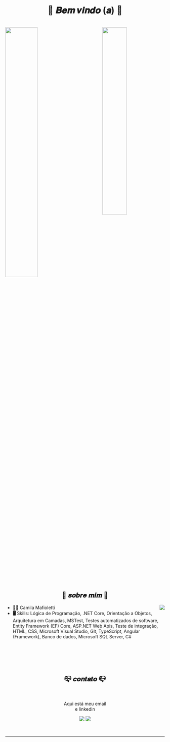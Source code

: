 <body>
  <h1 align="center">🌼 𝑩𝒆𝒎 𝒗𝒊𝒏𝒅𝒐 (𝒂) 🌼</h1>
  <br>
  <div>
    <img width="39%" src="https://github-readme-stats.vercel.app/api/top-langs/?username=camilamafioletti&layout=compact&langs_count=16&theme=graywhite" align="right">
    <img width="45%" src="https://github-readme-stats.vercel.app/api?username=camilamafioletti&theme=graywhite&show_icons=true">
    <br>
  </div>
  <div>
    <h2 align="center">🦊 𝒔𝒐𝒃𝒓𝒆 𝒎𝒊𝒎 🦊</h2>
    <img src="https://media0.giphy.com/media/IgDC5yl5uyjKw/giphy.webp?cid=ecf05e47c7a281wuh0pyizi9oj58bekd9gf8gzk4ue7dpy5p&rid=giphy.webp&ct=g" align="right">
  </div>
  <ul>
    <li><b>👩‍💼</b> Camila Mafioletti</li>
    <li>
      <b>🖥️</b> Skills:
      Lógica de Programação, .NET Core, Orientação a Objetos, Arquitetura em Camadas, MSTest, Testes automatizados de software, Entity Framework (EF) Core, ASP.NET Web Apis, Teste de integração, HTML, CSS, Microsoft Visual Studio, Git, TypeScript, Angular (Framework), Banco de dados, Microsoft SQL Server, C#
    </li>
  </ul>
  <br><br><br>
  <div>
  </div>
  <div>
    <br>
    <h2 align="center">📪 𝒄𝒐𝒏𝒕𝒂𝒕𝒐 📪</h2>
    <div align="center">
    </div>
    <br>
    <p align="center">Aqui está meu email <br> e linkedin</p>
    <p align="center">
      <a href="mailto:camilamafioletti01@gmail.com"><img src="https://img.shields.io/badge/-Gmail-%23333?style=for-the-badge&logo=gmail&logoColor=white" target="_blank"></a>
      <a href="https://www.linkedin.com/in/camila-mafioletti-54a3a92a1/" target="_blank"><img src="https://img.shields.io/badge/-LinkedIn-%230077B5?style=for-the-badge&logo=linkedin&logoColor=white" target="_blank"></a>
    </p>
  </div>
  <br>
  <hr>
</div>
</div>
</center>
</body>
